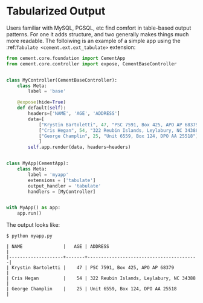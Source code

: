 Tabularized Output
==============================================================================

Users familiar with MySQL, PGSQL, etc find comfort in table-based output
patterns.  For one it adds structure, and two generally makes things much more
readable.  The folloiwing is an example of a simple app using the
:ref:`Tabulate <cement.ext.ext_tabulate>` extension:

```python
from cement.core.foundation import CementApp
from cement.core.controller import expose, CementBaseController


class MyController(CementBaseController):
    class Meta:
        label = 'base'

    @expose(hide=True)
    def default(self):
        headers=['NAME', 'AGE', 'ADDRESS']
        data=[
            ["Krystin Bartoletti", 47, "PSC 7591, Box 425, APO AP 68379"],
            ["Cris Hegan", 54, "322 Reubin Islands, Leylabury, NC 34388"],
            ["George Champlin", 25, "Unit 6559, Box 124, DPO AA 25518"],
            ]
        self.app.render(data, headers=headers)


class MyApp(CementApp):
    class Meta:
        label = 'myapp'
        extensions = ['tabulate']
        output_handler = 'tabulate'
        handlers = [MyController]


with MyApp() as app:
    app.run()
```

The output looks like:

```console
$ python myapp.py

| NAME               |   AGE | ADDRESS                                 |
|--------------------+-------+-----------------------------------------|
| Krystin Bartoletti |    47 | PSC 7591, Box 425, APO AP 68379         |
| Cris Hegan         |    54 | 322 Reubin Islands, Leylabury, NC 34388 |
| George Champlin    |    25 | Unit 6559, Box 124, DPO AA 25518        |
```
